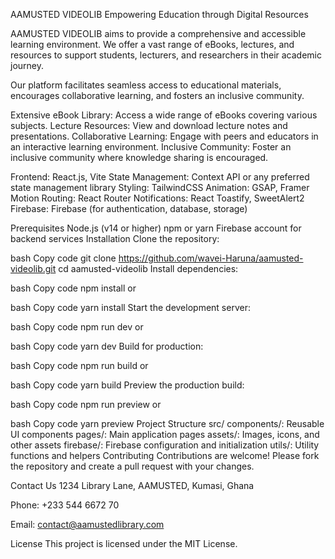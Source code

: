 AAMUSTED VIDEOLIB
Empowering Education through Digital Resources

AAMUSTED VIDEOLIB aims to provide a comprehensive and accessible learning environment. We offer a vast range of eBooks, lectures, and resources to support students, lecturers, and researchers in their academic journey.

Our platform facilitates seamless access to educational materials, encourages collaborative learning, and fosters an inclusive community.

<!-- Features -->
Extensive eBook Library: Access a wide range of eBooks covering various subjects.
Lecture Resources: View and download lecture notes and presentations.
Collaborative Learning: Engage with peers and educators in an interactive learning environment.
Inclusive Community: Foster an inclusive community where knowledge sharing is encouraged.
<!-- Tech Stack -->
Frontend: React.js, Vite
State Management: Context API or any preferred state management library
Styling: TailwindCSS
Animation: GSAP, Framer Motion
Routing: React Router
Notifications: React Toastify, SweetAlert2
Firebase: Firebase (for authentication, database, storage)
<!-- Getting Started -->
Prerequisites
Node.js (v14 or higher)
npm or yarn
Firebase account for backend services
Installation
Clone the repository:

bash
Copy code
git clone https://github.com/wavei-Haruna/aamusted-videolib.git
cd aamusted-videolib
Install dependencies:

bash
Copy code
npm install
or

bash
Copy code
yarn install
Start the development server:

bash
Copy code
npm run dev
or

bash
Copy code
yarn dev
Build for production:

bash
Copy code
npm run build
or

bash
Copy code
yarn build
Preview the production build:

bash
Copy code
npm run preview
or

bash
Copy code
yarn preview
Project Structure
src/
components/: Reusable UI components
pages/: Main application pages
assets/: Images, icons, and other assets
firebase/: Firebase configuration and initialization
utils/: Utility functions and helpers
Contributing
Contributions are welcome! Please fork the repository and create a pull request with your changes.

Contact Us
1234 Library Lane, AAMUSTED, Kumasi, Ghana

Phone: +233 544 6672 70

Email: contact@aamustedlibrary.com

License
This project is licensed under the MIT License.

